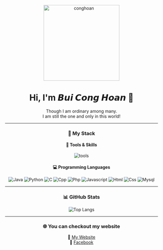 <div align="center">

  <img src="https://i.imgur.com/GtKx7c8.gif" alt="conghoan" width="250" height="250"/>

  <h1>Hi, I'm 𝘽𝙪𝙞 𝘾𝙤𝙣𝙜 𝙃𝙤𝙖𝙣 👋</h1>

  <p>Though I am ordinary among many.<br>
  I am still the one and only in this world!</p>

---

### 🚀 My Stack

#### 🔧 Tools & Skills

![tools](https://skillicons.dev/icons?i=github,vscode,linux,git&perline=6&theme=dark)

#### 💻 Programming Languages

![Java](https://skillicons.dev/icons?i=java)
![Python](https://skillicons.dev/icons?i=python)
![C](https://skillicons.dev/icons?i=c)
![Cpp](https://skillicons.dev/icons?i=cpp)
![Php](https://skillicons.dev/icons?i=php)
![Javascript](https://skillicons.dev/icons?i=javascript)
![Html](https://skillicons.dev/icons?i=html)
![Css](https://skillicons.dev/icons?i=css)
![Mysql](https://skillicons.dev/icons?i=mysql)

---

### 📊 GitHub Stats

<p align="center">
  <img src="https://github-readme-stats.vercel.app/api/top-langs/?username=BCHoan&langs_count=10&layout=compact&title_color=FFE652&theme=radical&text_color=71DFE7&hide_border=1&border_radius=10" alt="Top Langs"/>
</p>


---

### 🌐 You can checkout my website

🔗 [My Website](https://hoandeptrai.online/)  
🔗 [Facebook](https://www.facebook.com/conghoan61/?locale=vi_VN)

</div>
